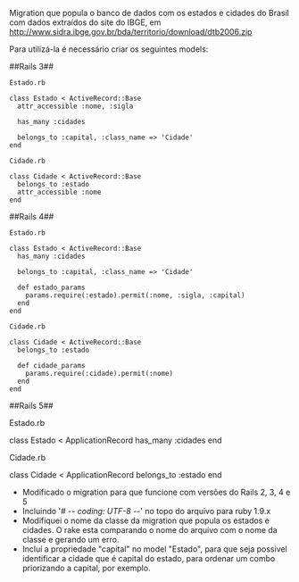 Migration que popula o banco de dados com os estados e cidades do Brasil com dados extraídos do site do IBGE, em http://www.sidra.ibge.gov.br/bda/territorio/download/dtb2006.zip

Para utilizá-la é necessário criar os seguintes models:

##Rails 3##

`Estado.rb`
```
class Estado < ActiveRecord::Base
  attr_accessible :nome, :sigla

  has_many :cidades

  belongs_to :capital, :class_name => 'Cidade'
end
```

`Cidade.rb`
```
class Cidade < ActiveRecord::Base
  belongs_to :estado
  attr_accessible :nome
end
```

##Rails 4##

`Estado.rb`
```
class Estado < ActiveRecord::Base
  has_many :cidades

  belongs_to :capital, :class_name => 'Cidade'

  def estado_params
    params.require(:estado).permit(:nome, :sigla, :capital)
  end
end
```
`Cidade.rb`
```
class Cidade < ActiveRecord::Base
  belongs_to :estado

  def cidade_params
    params.require(:cidade).permit(:nome)
  end
end
```
##Rails 5##

Estado.rb

class Estado < ApplicationRecord
	has_many :cidades
end

Cidade.rb

class Cidade < ApplicationRecord
  belongs_to :estado
end

- Modificado o migration para que funcione com versões do Rails 2, 3, 4 e 5
- Incluindo '# -*- coding: UTF-8 -*-' no topo do arquivo para ruby 1.9.x
- Modifiquei o nome da classe da migration que popula os estados e cidades. O rake esta comparando o nome do arquivo com o nome da classe e gerando um erro.
- Incluí a propriedade "capital" no model "Estado", para que seja possivel identificar a cidade que é capital do estado, para ordenar um combo priorizando a capital, por exemplo.

